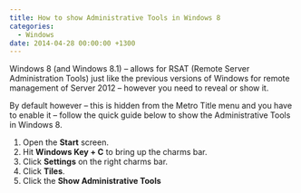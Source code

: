 ```yaml
---
title: How to show Administrative Tools in Windows 8
categories:
  - Windows
date: 2014-04-28 00:00:00 +1300
---
```


Windows 8 (and Windows 8.1) – allows for RSAT (Remote Server Administration Tools) just like the previous versions of Windows for remote management of Server 2012 &#8211; however you need to reveal or show it.

By default however – this is hidden from the Metro Title menu and you have to enable it – follow the quick guide below to show the Administrative Tools in Windows 8.

  1. Open the **Start** screen.
  2. Hit **Windows Key + C** to bring up the charms bar.
  3. Click **Settings** on the right charms bar.
  4. Click **Tiles**.
  5. Click the **Show Administrative Tools**
